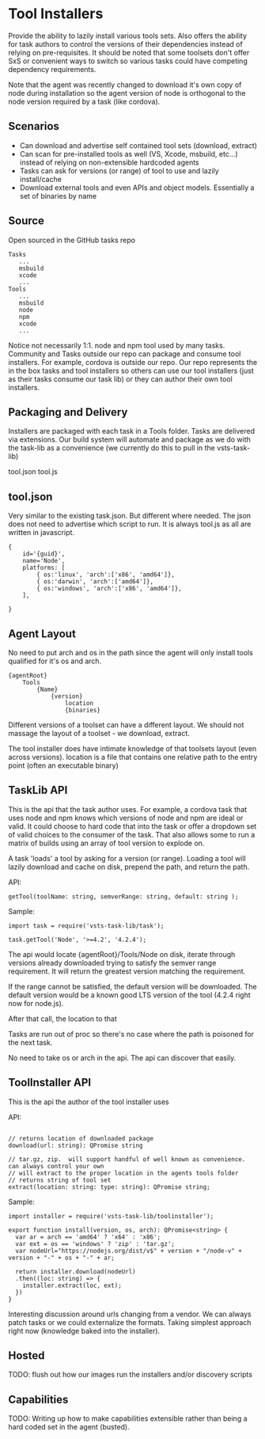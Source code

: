 # Tool Installers

Provide the ability to lazily install various tools sets.  Also offers the ability for task authors to control the versions of their dependencies instead of relying on pre-requisites.  It should be noted that some toolsets don't offer SxS or convenient ways to switch so various tasks could have competing dependency requirements.

Note that the agent was recently changed to download it's own copy of node during installation so the agent version of node is orthogonal to the node version required by a task (like cordova).

## Scenarios

  - Can download and advertise self contained tool sets (download, extract)
  - Can scan for pre-installed tools as well (VS, Xcode, msbuild, etc...) instead of relying on non-extensible hardcoded agents
  - Tasks can ask for versions (or range) of tool to use and lazily install/cache
  - Download external tools and even APIs and object models.  Essentially a set of binaries by name

## Source

Open sourced in the GitHub tasks repo
```
Tasks
   ...
   msbuild
   xcode
   ...
Tools
   ...
   msbuild
   node
   npm
   xcode
   ...
```

Notice not necessarily 1:1.  node and npm tool used by many tasks.
Community and Tasks outside our repo can package and consume tool installers.  For example, cordova is outside our repo.  Our repo represents the in the box tasks and tool installers so others can use our tool installers (just as their tasks consume our task lib) or they can author their own tool installers.

## Packaging and Delivery

Installers are packaged with each task in a Tools folder.  Tasks are delivered via extensions.  Our build system will automate and package as we do with the task-lib as a convenience (we currently do this to pull in the vsts-task-lib)

tool.json
tool.js

## tool.json

Very similar to the existing task.json.  But different where needed.
The json does not need to advertise which script to run.  It is always tool.js as all are written in javascript.

```
{
    id='{guid}',
    name='Node',
    platforms: [ 
        { os:'linux', 'arch':['x86', 'amd64']},
        { os:'darwin', 'arch':['amd64']}, 
        { os:'windows', 'arch':['x86', 'amd64']},
    ],
    
}
```

## Agent Layout

No need to put arch and os in the path since the agent will only install tools qualified for it's os and arch.

```
{agentRoot}
    Tools
        {Name}
            {version}
                location
                {binaries}

```

Different versions of a toolset can have a different layout.  We should not massage the layout of a toolset - we download, extract.

The tool installer does have intimate knowledge of that toolsets layout (even across versions).  location is a file that contains one relative path to the entry point (often an executable binary)

## TaskLib API

This is the api that the task author uses.  For example, a cordova task that uses node and npm knows which versions of node and npm are ideal or valid.  It could choose to hard code that into the task or offer a dropdown set of valid choices to the consumer of the task.  That also allows some to run a matrix of builds using an array of tool version to explode on.

A task 'loads' a tool by asking for a version (or range).  Loading a tool will lazily download and cache on disk, prepend the path, and return the path.

API:
```
getTool(toolName: string, semverRange: string, default: string );
```

Sample:
```
import task = require('vsts-task-lib/task');

task.getTool('Node', '>=4.2', '4.2.4');
```

The api would locate {agentRoot}/Tools/Node on disk, iterate through versions already downloaded trying to satisfy the semver range requirement.  It will return the greatest version matching the requirement.

If the range cannot be satisfied, the default version will be downloaded.  The default version would be a known good LTS version of the tool (4.2.4 right now for node.js).

After that call, the location to that 

Tasks are run out of proc so there's no case where the path is poisoned for the next task.

No need to take os or arch in the api.  The api can discover that easily.


## ToolInstaller API

This is the api the author of the tool installer uses

API:
```

// returns location of downloaded package
download(url: string): QPromise string    

// tar.gz, zip.  will support handful of well known as convenience.  can always control your own
// will extract to the proper location in the agents tools folder
// returns string of tool set
extract(location: string: type: string): QPromise string;  
```

Sample:
```
import installer = require('vsts-task-lib/toolinstaller');

export function install(version, os, arch): QPromise<string> {
  var ar = arch == 'amd64' ? 'x64' : 'x86';
  var ext = os == 'windows' ? 'zip' : 'tar.gz';
  var nodeUrl="https://nodejs.org/dist/v$" + version + "/node-v" + version + "-" + os + "-" + ar;

  return installer.download(nodeUrl)
  .then((loc: string) => {
    installer.extract(loc, ext);
  })
}

```

Interesting discussion around urls changing from a vendor.  We can always patch tasks or we could externalize the formats.  Taking simplest approach right now (knowledge baked into the installer).

## Hosted

TODO: flush out how our images run the installers and/or discovery scripts

## Capabilities

TODO: Writing up how to make capabilities extensible rather than being a hard coded set in the agent (busted).


